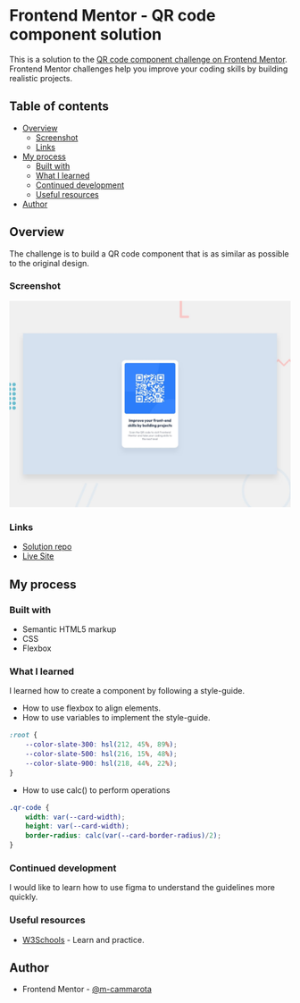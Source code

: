 # Frontend Mentor - QR code component solution

This is a solution to the [QR code component challenge on Frontend Mentor](https://www.frontendmentor.io/challenges/qr-code-component-iux_sIO_H). Frontend Mentor challenges help you improve your coding skills by building realistic projects. 

## Table of contents

- [Overview](#overview)
  - [Screenshot](#screenshot)
  - [Links](#links)
- [My process](#my-process)
  - [Built with](#built-with)
  - [What I learned](#what-i-learned)
  - [Continued development](#continued-development)
  - [Useful resources](#useful-resources)
- [Author](#author)

## Overview

The challenge is to build a QR code component that is as similar as possible to the original design.

### Screenshot

![Design](./preview.jpg)

### Links

- [Solution repo](https://github.com/m-cammarota/qr-code-component/)
- [Live Site](https://m-cammarota.github.io/qr-code-component/)

## My process

### Built with

- Semantic HTML5 markup
- CSS 
- Flexbox

### What I learned

I learned how to create a component by following a style-guide.

- How to use flexbox to align elements.
- How to use variables to implement the style-guide.
```css
:root {
    --color-slate-300: hsl(212, 45%, 89%);
    --color-slate-500: hsl(216, 15%, 48%);
    --color-slate-900: hsl(218, 44%, 22%);
}
```
- How to use calc() to perform operations
```css
.qr-code {
    width: var(--card-width);
    height: var(--card-width);
    border-radius: calc(var(--card-border-radius)/2);
}
```
### Continued development

I would like to learn how to use figma to understand the guidelines more quickly.

### Useful resources
- [W3Schools](https://www.w3schools.com/css/default.asp) - Learn and practice.

## Author

- Frontend Mentor - [@m-cammarota](https://www.frontendmentor.io/profile/m-cammarota)

